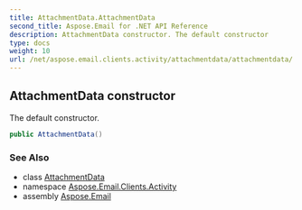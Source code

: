```yaml
---
title: AttachmentData.AttachmentData
second_title: Aspose.Email for .NET API Reference
description: AttachmentData constructor. The default constructor
type: docs
weight: 10
url: /net/aspose.email.clients.activity/attachmentdata/attachmentdata/
---
```

## AttachmentData constructor

The default constructor.

```csharp
public AttachmentData()
```

### See Also

* class [AttachmentData](../)
* namespace [Aspose.Email.Clients.Activity](../../attachmentdata/)
* assembly [Aspose.Email](../../../)


